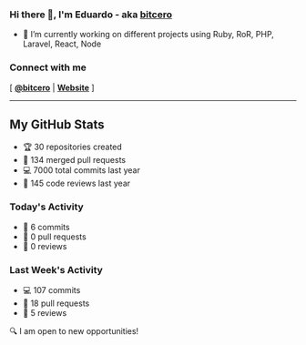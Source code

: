 ### Hi there 👋, I'm Eduardo - aka [bitcero](https://bitcero.dev)

- 🔭 I’m currently working on different projects using Ruby, RoR, PHP, Laravel, React, Node

### Connect with me

[ [**@bitcero**](https://twitter.com/bitcero/) |
[**Website**](https://eduardocortes.mx) ]

---

<!--SECTION:stats-->
## My GitHub Stats

- 🏆 30 repositories created
- 🔀 134 merged pull requests
- 💻 7000 total commits last year
- 🧐 145 code reviews last year

### Today's Activity

- 📝 6 commits
- 🤝 0 pull requests
- 👀 0 reviews

### Last Week's Activity

- 💻 107 commits
- 🤝 18 pull requests
- 👀 5 reviews

🔍 I am open to new opportunities!
  <!--/SECTION:stats-->
